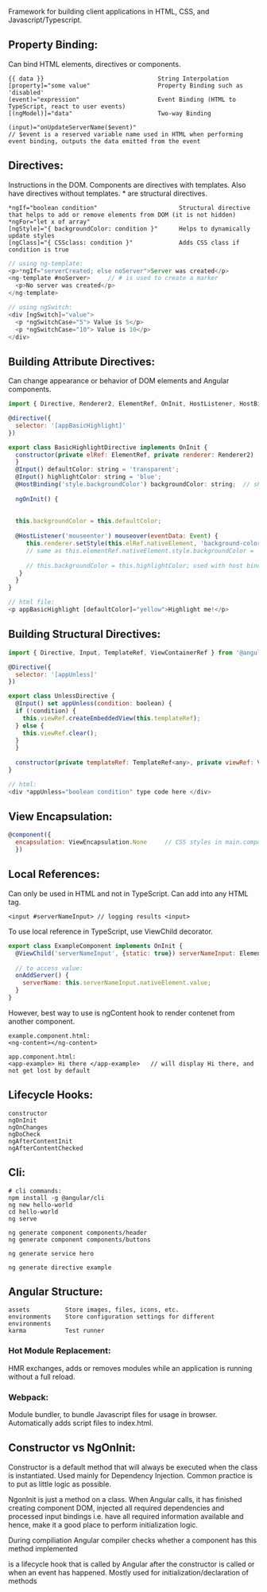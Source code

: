 Framework for building client applications in HTML, CSS, and Javascript/Typescript.

## Property Binding:
Can bind HTML elements, directives or components.
``` 
{{ data }}                                String Interpolation
[property]="some value"                   Property Binding such as 'disabled' 
(event)="expression"                      Event Binding (HTML to TypeScript, react to user events)
[(ngModel)]="data"                        Two-way Binding

(input)="onUpdateServerName($event)"
// $event is a reserved variable name used in HTML when performing event binding, outputs the data emitted from the event
``` 
## Directives:
Instructions in the DOM. Components are directives with templates. Also have directives without templates. * are structural directives.
```
*ngIf="boolean condition"                       Structural directive that helps to add or remove elements from DOM (it is not hidden)
*ngFor="let x of array"
[ngStyle]="{ backgroundColor: condition }"      Helps to dynamically update styles
[ngClass]="{ CSSclass: condition }"             Adds CSS class if condition is true
```
```javascript
// using ng-template:
<p>*ngIf="serverCreated; else noServer">Server was created</p>
<ng-template #noServer>     // # is used to create a marker
  <p>No server was created</p>
</ng-template>

// using ngSwitch:
<div [ngSwitch]="value">
  <p *ngSwitchCase="5"> Value is 5</p>
  <p *ngSwitchCase="10"> Value is 10</p>
</div>
```
## Building Attribute Directives:
Can change appearance or behavior of DOM elements and Angular components.
```javascript
import { Directive, Renderer2, ElementRef, OnInit, HostListener, HostBinding, Input } from '@angular/core';

@directive({
  selector: '[appBasicHighlight]'
})

export class BasicHighlightDirective implements OnInit {
  constructor(private elRef: ElementRef, private renderer: Renderer2)
  }
  @Input() defaultColor: string = 'transparent';
  @Input() highlightColor: string = 'blue';
  @HostBinding('style.backgroundColor') backgroundColor: string;  // shortcut for renderer
  
  ngOnInit() {
  
    
  this.backgroundColor = this.defaultColor;
  
  @HostListener('mouseenter') mouseover(eventData: Event) {
     this.renderer.setStyle(this.elRef.nativeElement, 'background-color', 'green', false, false);
     // same as this.elementRef.nativeElement.style.backgroundColor = 'green'; not good way of acccessing element directly
     
     // this.backgroundColor = this.highlightColor; used with host binding
   }
  }
}

// html file:
<p appBasicHighlight [defaultColor]="yellow">Highlight me!</p>
```
## Building Structural Directives:
```javascript
import { Directive, Input, TemplateRef, ViewContainerRef } from '@angular/core';

@Directive({
  selector: '[appUnless]'
})

export class UnlessDirective {
  @Input() set appUnless(condition: boolean) {
  if (!condition) {
    this.viewRef.createEmbeddedView(this.templateRef);
  } else {
    this.viewRef.clear();
  }
  }
  
  constructor(private templateRef: TemplateRef<any>, private viewRef: ViewContainerRef) {}
}

// html:
<div *appUnless="boolean condition" type code here </div>
```
## View Encapsulation:
```javascript
@component({
  encapsulation: ViewEncapsulation.None     // CSS styles in main.component is applied
  })
```
## Local References:
Can only be used in HTML and not in TypeScript. Can add into any HTML tag. 
```
<input #serverNameInput> // logging results <input>
```
To use local reference in TypeScript, use ViewChild decorator.
```javascript
export class ExampleComponent implements OnInit {
  @ViewChild('serverNameInput', {static: true}) serverNameInput: ElementRef;    // property
  
  // to access value:
  onAddServer() {
    serverName: this.serverNameInput.nativeElement.value;
  }
}
```
However, best way to use is ngContent hook to render contenet from another component.
```
example.component.html:
<ng-content></ng-content>

app.component.html:
<app-example> Hi there </app-example>   // will display Hi there, and not get lost by default
```
## Lifecycle Hooks:
```
constructor
ngOnInit
ngOnChanges
ngDoCheck
ngAfterContentInit
ngAfterContentChecked
```


## Cli:
```
# cli commands:
npm install -g @angular/cli
ng new hello-world
cd hello-world
ng serve

ng generate component components/header
ng generate component components/buttons

ng generate service hero

ng generate directive example
```

## Angular Structure:
```
assets          Store images, files, icons, etc.
environments    Store configuration settings for different environments
karma           Test runner
```



### Hot Module Replacement:
HMR exchanges, adds or removes modules while an application is running without a full reload. 

### Webpack:
Module bundler, to bundle Javascript files for usage in browser. Automatically adds script files to index.html.

## Constructor vs NgOnInit:
Constructor is a default method that will always be executed when the class is instantiated. Used mainly for Dependency Injection. Common practice is to put as little logic as possible.

NgonInit is just a method on a class. When Angular calls, it has finished creating component DOM, injected all required dependencies and processed input bindings i.e. have all required information available and hence, make it a good place to perform initialization logic. 

During compiliation Angular compiler checks whether a component has this method implemented

is a lifecycle hook that is called by Angular after the constructor is called or when an event has happened. Mostly used for initialization/declaration of methods 
